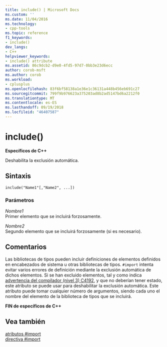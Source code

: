 ```yaml
---
title: include() | Microsoft Docs
ms.custom: ''
ms.date: 11/04/2016
ms.technology:
- cpp-tools
ms.topic: reference
f1_keywords:
- include()
dev_langs:
- C++
helpviewer_keywords:
- include() attribute
ms.assetid: 86c9dcb2-d9e0-4fd5-97d7-0bb3e23d6ecc
author: corob-msft
ms.author: corob
ms.workload:
- cplusplus
ms.openlocfilehash: 83f6bf58138a1e36e1c36131a448b456eb691c27
ms.sourcegitcommit: 799f9b976623a375203ad8b2ad5147bd6a2212f0
ms.translationtype: MT
ms.contentlocale: es-ES
ms.lasthandoff: 09/19/2018
ms.locfileid: "46407587"
---
```

# <a name="include"></a>include()
**Específicos de C++**  
  
Deshabilita la exclusión automática.  
  
## <a name="syntax"></a>Sintaxis  
  
```  
include("Name1"[,"Name2", ...])  
```  
  
### <a name="parameters"></a>Parámetros  
*Nombre1*  
Primer elemento que se incluirá forzosamente.  
  
*Nombre2*  
Segundo elemento que se incluirá forzosamente (si es necesario).  
  
## <a name="remarks"></a>Comentarios  
 
Las bibliotecas de tipos pueden incluir definiciones de elementos definidos en encabezados de sistema u otras bibliotecas de tipos. `#import` intenta evitar varios errores de definición mediante la exclusión automática de dichos elementos. Si se han excluido elementos, tal y como indica [advertencia del compilador (nivel 3) C4192](../error-messages/compiler-warnings/compiler-warning-level-3-c4192.md), y que no deberían tener estado, este atributo se puede usar para deshabilitar la exclusión automática. Este atributo puede tomar cualquier número de argumentos, siendo cada uno el nombre del elemento de la biblioteca de tipos que se incluirá.  
  
**FIN de específicos de C++**  
  
## <a name="see-also"></a>Vea también  
 
[atributos #import](../preprocessor/hash-import-attributes-cpp.md)<br/>
[directiva #import](../preprocessor/hash-import-directive-cpp.md)
